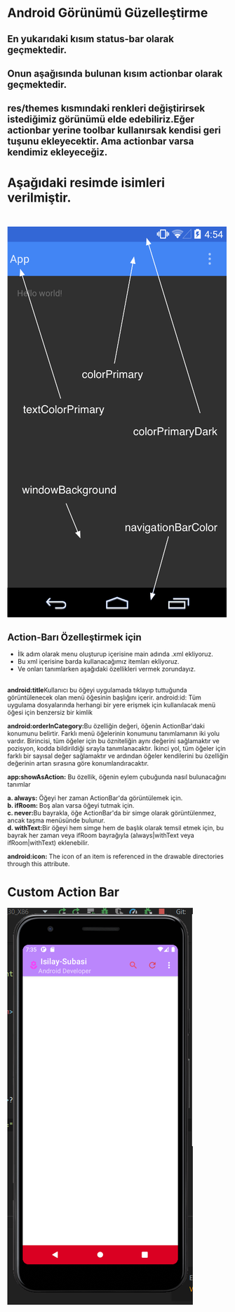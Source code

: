 # Android Görünümü Güzelleştirme
## En yukarıdaki kısım status-bar olarak geçmektedir.<br>
## Onun aşağısında bulunan kısım actionbar olarak geçmektedir.<br>
## <b>res/themes</b> kısmındaki renkleri değiştirirsek istediğimiz görünümü elde edebiliriz.Eğer actionbar yerine toolbar kullanırsak kendisi geri tuşunu ekleyecektir. Ama actionbar varsa kendimiz ekleyeceğiz.
<h1>Aşağıdaki resimde isimleri verilmiştir.</h1><br>

![info](https://github.com/isilay-subasi/android-status-bar/blob/main/images/info.png)



## Action-Barı Özelleştirmek için
- İlk adım olarak menu oluşturup içerisine main adında .xml ekliyoruz.
- Bu xml içerisine barda kullanacağımız itemları ekliyoruz.
- Ve onları tanımlarken aşağıdaki özellikleri vermek zorundayız.
<br>
<b>android:title</b>Kullanıcı bu öğeyi uygulamada tıklayıp tuttuğunda görüntülenecek olan menü öğesinin başlığını içerir.
android:id: Tüm uygulama dosyalarında herhangi bir yere erişmek için kullanılacak menü öğesi için benzersiz bir kimlik

<b>android:orderInCategory:</b>Bu özelliğin değeri, öğenin ActionBar'daki konumunu belirtir. Farklı menü öğelerinin konumunu tanımlamanın iki yolu vardır. Birincisi, tüm öğeler için bu özniteliğin aynı değerini sağlamaktır ve pozisyon, kodda bildirildiği sırayla tanımlanacaktır. İkinci yol, tüm öğeler için farklı bir sayısal değer sağlamaktır ve ardından öğeler kendilerini bu özelliğin değerinin artan sırasına göre konumlandıracaktır.

<b>app:showAsAction:</b> Bu özellik, öğenin eylem çubuğunda nasıl bulunacağını tanımlar

<b>a. always:</b> Öğeyi her zaman ActionBar'da görüntülemek için.<br>
<b>b. ifRoom: </b>Boş alan varsa öğeyi tutmak için.<br>
<b>c. never:</b>Bu bayrakla, öğe ActionBar'da bir simge olarak görüntülenmez, ancak taşma menüsünde bulunur.<br>
<b>d. withText:</b>Bir öğeyi hem simge hem de başlık olarak temsil etmek için, bu bayrak her zaman veya ifRoom bayrağıyla (always|withText veya ifRoom|withText) eklenebilir.<br>

<b>android:icon:</b> The icon of an item is referenced in the drawable directories through this attribute.<br>


# Custom Action Bar

![show](https://github.com/isilay-subasi/android-status-bar/blob/main/images/show-1.PNG)
  







